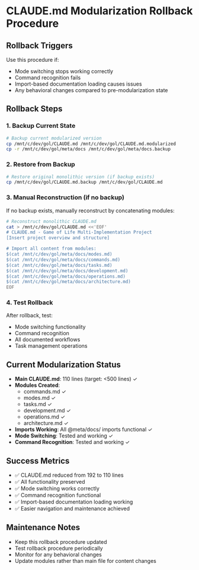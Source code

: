 # CLAUDE.md Modularization Rollback Procedure

## Rollback Triggers
Use this procedure if:
- Mode switching stops working correctly
- Command recognition fails
- Import-based documentation loading causes issues
- Any behavioral changes compared to pre-modularization state

## Rollback Steps

### 1. Backup Current State
```bash
# Backup current modularized version
cp /mnt/c/dev/gol/CLAUDE.md /mnt/c/dev/gol/CLAUDE.md.modularized
cp -r /mnt/c/dev/gol/meta/docs /mnt/c/dev/gol/meta/docs.backup
```

### 2. Restore from Backup
```bash
# Restore original monolithic version (if backup exists)
cp /mnt/c/dev/gol/CLAUDE.md.backup /mnt/c/dev/gol/CLAUDE.md
```

### 3. Manual Reconstruction (if no backup)
If no backup exists, manually reconstruct by concatenating modules:

```bash
# Reconstruct monolithic CLAUDE.md
cat > /mnt/c/dev/gol/CLAUDE.md <<'EOF'
# CLAUDE.md - Game of Life Multi-Implementation Project
[Insert project overview and structure]

# Import all content from modules:
$(cat /mnt/c/dev/gol/meta/docs/modes.md)
$(cat /mnt/c/dev/gol/meta/docs/commands.md)
$(cat /mnt/c/dev/gol/meta/docs/tasks.md)
$(cat /mnt/c/dev/gol/meta/docs/development.md)
$(cat /mnt/c/dev/gol/meta/docs/operations.md)
$(cat /mnt/c/dev/gol/meta/docs/architecture.md)
EOF
```

### 4. Test Rollback
After rollback, test:
- Mode switching functionality
- Command recognition
- All documented workflows
- Task management operations

## Current Modularization Status
- **Main CLAUDE.md**: 110 lines (target: <500 lines) ✓
- **Modules Created**: 
  - commands.md ✓
  - modes.md ✓
  - tasks.md ✓
  - development.md ✓
  - operations.md ✓
  - architecture.md ✓
- **Imports Working**: All @meta/docs/ imports functional ✓
- **Mode Switching**: Tested and working ✓
- **Command Recognition**: Tested and working ✓

## Success Metrics
- ✅ CLAUDE.md reduced from 192 to 110 lines
- ✅ All functionality preserved
- ✅ Mode switching works correctly
- ✅ Command recognition functional
- ✅ Import-based documentation loading working
- ✅ Easier navigation and maintenance achieved

## Maintenance Notes
- Keep this rollback procedure updated
- Test rollback procedure periodically
- Monitor for any behavioral changes
- Update modules rather than main file for content changes